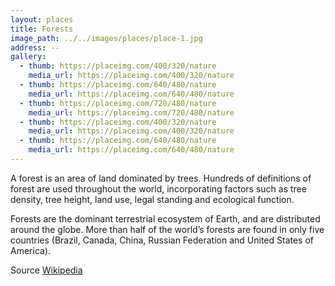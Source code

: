 ```yaml
---
layout: places
title: Forests
image_path: ../../images/places/place-1.jpg
address: --
gallery:
  - thumb: https://placeimg.com/400/320/nature
    media_url: https://placeimg.com/400/320/nature
  - thumb: https://placeimg.com/640/480/nature
    media_url: https://placeimg.com/640/480/nature
  - thumb: https://placeimg.com/720/480/nature
    media_url: https://placeimg.com/720/480/nature
  - thumb: https://placeimg.com/400/320/nature
    media_url: https://placeimg.com/400/320/nature
  - thumb: https://placeimg.com/640/480/nature
    media_url: https://placeimg.com/640/480/nature
---
```


A forest is an area of land dominated by trees. Hundreds of definitions of forest are used throughout the world, incorporating factors such as tree density, tree height, land use, legal standing and ecological function.

Forests are the dominant terrestrial ecosystem of Earth, and are distributed around the globe. More than half of the world’s forests are found in only five countries (Brazil, Canada, China, Russian Federation and United States of America).

Source [Wikipedia](https://en.wikipedia.org/wiki/Forest)
